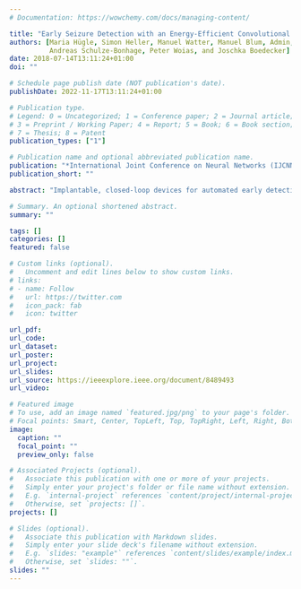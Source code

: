 ```yaml
---
# Documentation: https://wowchemy.com/docs/managing-content/

title: "Early Seizure Detection with an Energy-Efficient Convolutional Neural Network on an Implantable Microcontroller"
authors: [Maria Hügle, Simon Heller, Manuel Watter, Manuel Blum, Admin, Matthias Dumpelmann,
          Andreas Schulze-Bonhage, Peter Woias, and Joschka Boedecker]
date: 2018-07-14T13:11:24+01:00
doi: ""

# Schedule page publish date (NOT publication's date).
publishDate: 2022-11-17T13:11:24+01:00

# Publication type.
# Legend: 0 = Uncategorized; 1 = Conference paper; 2 = Journal article;
# 3 = Preprint / Working Paper; 4 = Report; 5 = Book; 6 = Book section;
# 7 = Thesis; 8 = Patent
publication_types: ["1"]

# Publication name and optional abbreviated publication name.
publication: "*International Joint Conference on Neural Networks (IJCNN)*"
publication_short: ""

abstract: "Implantable, closed-loop devices for automated early detection and stimulation of epileptic seizures are promising treatment options for patients with severe epilepsy that cannot be treated with traditional means. Most approaches for early seizure detection in the literature are, however, not optimized for implementation on ultra-low power microcontrollers required for long-term implantation. In this paper we present a convolutional neural network for the early detection of seizures from in- tracranial EEG signals, designed specifically for this purpose. In addition, we investigate approximations to comply with hardware limits while preserving accuracy. We compare our approach to three previously proposed convolutional neural networks and a feature-based SVM classifier with respect to detection accuracy, latency and computational needs. Evaluation is based on a comprehensive database with long-term EEG recordings. The proposed method outperforms the other detectors with a median sensitivity of 0.96, false detection rate of 10.1 per hour and median detection delay of 3.7 seconds, while being the only approach suited to be realized on a low power microcontroller due to its parsimonious use of computational and memory resources."

# Summary. An optional shortened abstract.
summary: ""

tags: []
categories: []
featured: false

# Custom links (optional).
#   Uncomment and edit lines below to show custom links.
# links:
# - name: Follow
#   url: https://twitter.com
#   icon_pack: fab
#   icon: twitter

url_pdf:
url_code:
url_dataset:
url_poster:
url_project:
url_slides:
url_source: https://ieeexplore.ieee.org/document/8489493
url_video:

# Featured image
# To use, add an image named `featured.jpg/png` to your page's folder. 
# Focal points: Smart, Center, TopLeft, Top, TopRight, Left, Right, BottomLeft, Bottom, BottomRight.
image:
  caption: ""
  focal_point: ""
  preview_only: false

# Associated Projects (optional).
#   Associate this publication with one or more of your projects.
#   Simply enter your project's folder or file name without extension.
#   E.g. `internal-project` references `content/project/internal-project/index.md`.
#   Otherwise, set `projects: []`.
projects: []

# Slides (optional).
#   Associate this publication with Markdown slides.
#   Simply enter your slide deck's filename without extension.
#   E.g. `slides: "example"` references `content/slides/example/index.md`.
#   Otherwise, set `slides: ""`.
slides: ""
---
```

